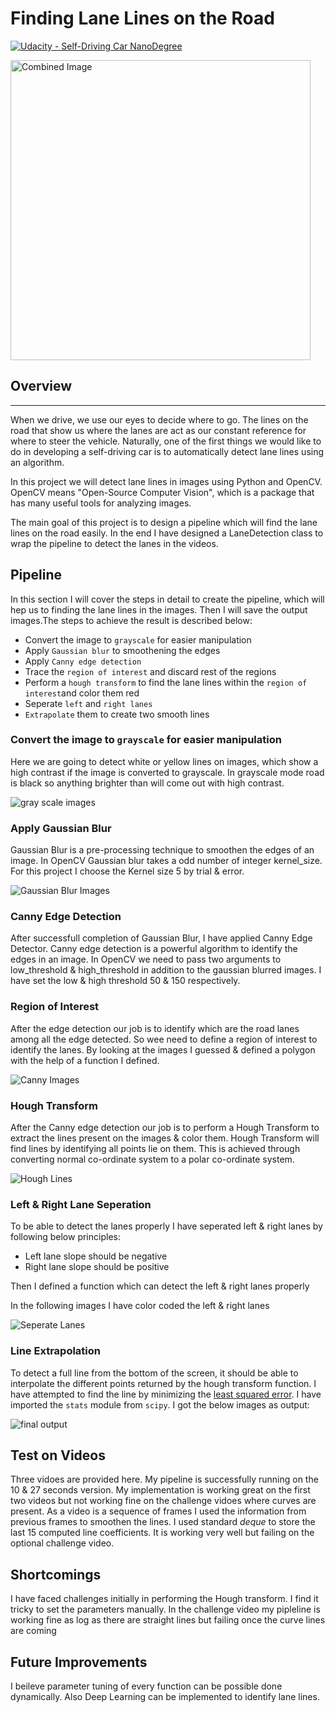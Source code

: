 # **Finding Lane Lines on the Road** 
[![Udacity - Self-Driving Car NanoDegree](https://s3.amazonaws.com/udacity-sdc/github/shield-carnd.svg)](http://www.udacity.com/drive)

<img src="examples/laneLines_thirdPass.jpg" width="480" alt="Combined Image" />

## Overview
---

When we drive, we use our eyes to decide where to go.  The lines on the road that show us where the lanes are act as our constant reference for where to steer the vehicle.  Naturally, one of the first things we would like to do in developing a self-driving car is to automatically detect lane lines using an algorithm.

In this project we will detect lane lines in images using Python and OpenCV.  OpenCV means "Open-Source Computer Vision", which is a package that has many useful tools for analyzing images.  

The main goal of this project is to design a pipeline which will find the lane lines on the road easily. In the end I have designed a LaneDetection class to wrap the pipeline to detect the lanes in the videos.

## Pipeline
In this section I will cover the steps in detail to create the pipeline, which will hep us to finding the lane lines in the images. Then I will save the output images.The steps to achieve the result is described below:



- Convert the image to `grayscale` for easier manipulation
- Apply `Gaussian blur` to smoothening the edges
- Apply `Canny edge detection`
- Trace the `region of interest` and discard rest of the regions
- Perform a `hough transform` to find the lane lines within the `region of interest`and color them red
- Seperate `left` and `right lanes`
- `Extrapolate` them to create two smooth lines

### Convert the image to `grayscale` for easier manipulation


Here we are going to detect white or yellow lines on images, which show a high contrast if the image is converted to grayscale. In grayscale mode road is black so anything brighter than will come out with high contrast.


![gray scale images](./test_images_output/grayscale_image)

### Apply Gaussian Blur
Gaussian Blur is a pre-processing technique to smoothen the edges of an image. In OpenCV Gaussian blur takes a odd number of integer kernel_size. For this project I choose the Kernel size 5 by trial & error.

![Gaussian Blur Images](./test_images_output/gaussian_blur)

### Canny Edge Detection
After successfull completion of Gaussian Blur, I have applied Canny Edge Detector. Canny edge detection is a powerful algorithm to identify the edges in an image. In OpenCV we need to pass two arguments to low_threshold & high_threshold in addition to the gaussian blurred images.
I have set the low & high threshold 50 & 150 respectively.



### Region of Interest
After the edge detection our job is to identify which are the road lanes among all the edge detected. So wee need to define a region of interest to identify the lanes. By looking at the images I guessed & defined a polygon with the help of a function I defined. 


![Canny Images](./test_images_output/canny_images)



### Hough Transform
After the Canny edge detection our job is to perform a Hough Transform to extract the lines present on the images & color them. Hough Transform will find lines by identifying all points lie on them. This is achieved through converting normal co-ordinate system to a polar co-ordinate system.

![Hough Lines](./test_images_output/seperated_lanes)


### Left & Right Lane Seperation
To be able to detect the lanes properly I have seperated left & right lanes by following below principles:

- Left lane slope should be negative
- Right lane slope should be positive

Then I defined a function which can detect the left & right lanes properly

In the following images I have color coded the left & right lanes

![Seperate Lanes](./test_images_output/seperated_lanes)

### Line Extrapolation

To detect a full line from the bottom of the screen, it should be able to interpolate the different points returned by the hough transform function. I have attempted to find the line by minimizing the [least squared error](https://en.wikipedia.org/wiki/Least_squares). I have imported the `stats` module from `scipy`. I got the below images as output:

![final output](./test_images_output/final_output)

## Test on Videos

Three vidoes are provided here. My pipeline is successfully running on the 10 & 27 seconds version. My implementation is working great on the first two videos but not working fine on the challenge vidoes where curves are present. As a video is a sequence of frames I used the information from previous frames to smoothen the lines. I used standard _deque_ to store the last 15 computed line coefficients. It is working very well but failing on the optional challenge video.

## Shortcomings

I have faced challenges initially in performing the Hough transform. I find it tricky to set the parameters manually. In the challenge video my pipleline is working fine as log as there are straight lines but failing once the curve lines are coming

## Future Improvements

I beileve parameter tuning of every function can be possible done dynamically. Also Deep Learning can be implemented to identify lane lines.
